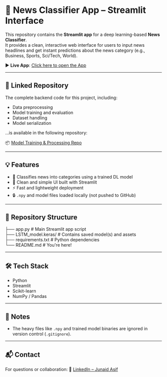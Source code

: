 # 🧠 News Classifier App – Streamlit Interface

This repository contains the **Streamlit app** for a deep learning-based **News Classifier**.  
It provides a clean, interactive web interface for users to input news headlines and get instant predictions about the news category (e.g., Business, Sports, Sci/Tech, World).

▶️ **Live App**: [Click here to open the App](https://news-article-headlines-classifier.streamlit.app/)

---

## 🔗 Linked Repository

The complete backend code for this project, including:

- Data preprocessing
- Model training and evaluation
- Dataset handling
- Model serialization

...is available in the following repository:

📦 [Model Training & Processing Repo](https://github.com/junaidasif-dev/Internship/tree/main/NewsClassifier)

---

## 💡 Features

- 📰 Classifies news into categories using a trained DL model
- 🧼 Clean and simple UI built with Streamlit
- ⚡ Fast and lightweight deployment
- 🔒 `.npy` and model files loaded locally (not pushed to GitHub)

---

## 📂 Repository Structure

├── app.py # Main Streamlit app script  
├── LSTM_model.keras/ # Contains saved model(s) and assets  
├── requirements.txt # Python dependencies  
└── README.md # You're here!  

---

## 🛠️ Tech Stack

- Python
- Streamlit
- Scikit-learn
- NumPy / Pandas

---

## 📌 Notes

- The heavy files like `.npy` and trained model binaries are ignored in version control (`.gitignore`).

---

## 📬 Contact

For questions or collaboration:
🔗 [LinkedIn – Junaid Asif](https://www.linkedin.com/in/junaidasifdev/)

